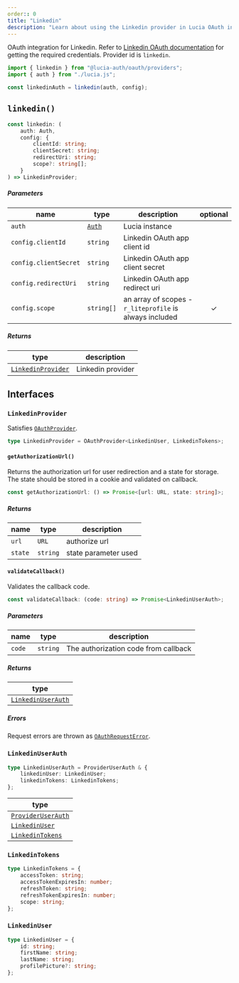 ```yaml
---
order:: 0
title: "Linkedin"
description: "Learn about using the Linkedin provider in Lucia OAuth integration"
---
```


OAuth integration for Linkedin. Refer to [Linkedin OAuth documentation](https:/.microsoft.com/en-us/linkedin/shared/authentication/authorization-code-flow?tabs=HTTPS1) for getting the required credentials. Provider id is `linkedin`.

```ts
import { linkedin } from "@lucia-auth/oauth/providers";
import { auth } from "./lucia.js";

const linkedinAuth = linkedin(auth, config);
```

## `linkedin()`

```ts
const linkedin: (
	auth: Auth,
	config: {
		clientId: string;
		clientSecret: string;
		redirectUri: string;
		scope?: string[];
	}
) => LinkedinProvider;
```

##### Parameters

| name                  | type                                       | description                                             | optional |
| --------------------- | ------------------------------------------ | ------------------------------------------------------- | :------: |
| `auth`                | [`Auth`](/reference/lucia/interfaces/auth) | Lucia instance                                          |          |
| `config.clientId`     | `string`                                   | Linkedin OAuth app client id                            |          |
| `config.clientSecret` | `string`                                   | Linkedin OAuth app client secret                        |          |
| `config.redirectUri`  | `string`                                   | Linkedin OAuth app redirect uri                         |          |
| `config.scope`        | `string[]`                                 | an array of scopes - `r_liteprofile` is always included |    ✓     |

##### Returns

| type                                    | description       |
| --------------------------------------- | ----------------- |
| [`LinkedinProvider`](#linkedinprovider) | Linkedin provider |

## Interfaces

### `LinkedinProvider`

Satisfies [`OAuthProvider`](/reference/oauth/interfaces#oauthprovider).

```ts
type LinkedinProvider = OAuthProvider<LinkedinUser, LinkedinTokens>;
```

#### `getAuthorizationUrl()`

Returns the authorization url for user redirection and a state for storage. The state should be stored in a cookie and validated on callback.

```ts
const getAuthorizationUrl: () => Promise<[url: URL, state: string]>;
```

##### Returns

| name    | type     | description          |
| ------- | -------- | -------------------- |
| `url`   | `URL`    | authorize url        |
| `state` | `string` | state parameter used |

#### `validateCallback()`

Validates the callback code.

```ts
const validateCallback: (code: string) => Promise<LinkedinUserAuth>;
```

##### Parameters

| name   | type     | description                          |
| ------ | -------- | ------------------------------------ |
| `code` | `string` | The authorization code from callback |

##### Returns

| type                                    |
| --------------------------------------- |
| [`LinkedinUserAuth`](#linkedinuserauth) |

##### Errors

Request errors are thrown as [`OAuthRequestError`](/reference/oauth/interfaces#oauthrequesterror).

### `LinkedinUserAuth`

```ts
type LinkedinUserAuth = ProviderUserAuth & {
	linkedinUser: LinkedinUser;
	linkedinTokens: LinkedinTokens;
};
```

| type                                                               |
| ------------------------------------------------------------------ |
| [`ProviderUserAuth`](/reference/oauth/interfaces#provideruserauth) |
| [`LinkedinUser`](#linkedinuser)                                    |
| [`LinkedinTokens`](#linkedintokens)                                |

### `LinkedinTokens`

```ts
type LinkedinTokens = {
	accessToken: string;
	accessTokenExpiresIn: number;
	refreshToken: string;
	refreshTokenExpiresIn: number;
	scope: string;
};
```

### `LinkedinUser`

```ts
type LinkedinUser = {
	id: string;
	firstName: string;
	lastName: string;
	profilePicture?: string;
};
```
